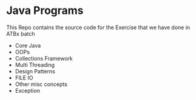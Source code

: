 # Java Programs

This Repo contains the source code for the Exercise
that we have done in ATBx batch

- Core Java
- OOPs
- Collections Framework
- Multi Threading
- Design Patterns
- FILE IO
- Other misc concepts
- Exception
